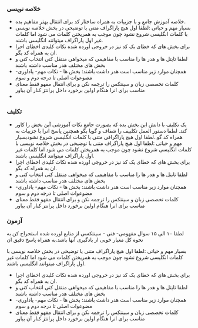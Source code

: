 ### خلاصه نویسی

+ خلاصه آموزش جامع و با جزییات به همراه ساختار کد برای انتقال بهتر مفاهیم بده.
+ بسیار مهم و حیاتی :لطفا اول هیچ پاراگراف متنی یا توضیحی در بخش خلاصه نویسی با کلمات انگلیسی شروع نشود چون موجب به همریختن کلمات می شود اما کلمات غیر اول پاراگراف میتوانند انگلیسی باشند.
+ برای بخش های که خطای یک کد نیز در خروجی اورده شده نکات کلیدی اخطای اجرا ان به همراه کد  بگو.
+ لطفا تایتل ها و هدر ها را مناسب با مفاهیمی که میخواهی منتقل کنی انتخاب کنی و بخش های مختلف هدر مناسب داشته باشند
+ همچنان موارد زیر مناسب است هدر داشت باشند: بخش ها - نکات مهم- یاداوری- مضوعوات اصلی تا درجه دوم و سوم
+ کلمات تخصصی زبان و سینتکس را ترجمه نکن و برای انتقال مفهو فقط معنای مناسب برای انرا هنگام اولین برخورد داخل پرانتز کنار آن بیاور
+ 

### تکلیف

+ یک تکلیف با دانش این بخش بده که بصورت جامع نکات آموزشی آین بخش را کاور کند.
  لطفا دستور العمل تکلبیف را شفاف و گویا بگو همچنین پاسخ انرا با جزییات به همراه کد گو..لطفا اول هیچ پاراگرافی متنی با کلمات انگلیسی شروع نشودبسیار مهم و حیاتی :لطفا اول هیچ پاراگراف متنی یا توضیحی در بخش خلاصه نویسی با کلمات انگلیسی شروع نشود چون موجب به همریختن کلمات می شود اما کلمات غیر اول پاراگراف میتوانند انگلیسی باشند.
+ برای بخش های که خطای یک کد نیز در خروجی اورده شده نکات کلیدی اخطای اجرا ان به همراه کد  بگو.
+ لطفا تایتل ها و هدر ها را مناسب با مفاهیمی که میخواهی منتقل کنی انتخاب کنی و بخش های مختلف هدر مناسب داشته باشند
+ همچنان موارد زیر مناسب است هدر داشت باشند: بخش ها - نکات مهم- یاداوری- مضوعوات اصلی تا درجه دوم و سوم
+ کلمات تخصصی زبان و سینتکس را ترجمه نکن و برای انتقال مفهو فقط معنای مناسب برای انرا هنگام اولین برخورد داخل پرانتز کنار آن بیاور

### آزمون

لطفا ۱۰ الی ۱۵ سوال مفهومی- فنی - سینتکسی از منابع اورده شده استحراج کن به نحوه کل معیار خوبی از یادگیری آنها باشد.به همراه پاسخ دقیق  ان

بسیار مهم و حیاتی :لطفا اول هیچ پاراگراف متنی یا توضیحی در بخش خلاصه نویسی با کلمات انگلیسی شروع نشود چون موجب به همریختن کلمات می شود اما کلمات غیر اول پاراگراف میتوانند انگلیسی باشند.

+ برای بخش های که خطای یک کد نیز در خروجی اورده شده نکات کلیدی اخطای اجرا ان به همراه کد  بگو.
+ لطفا تایتل ها و هدر ها را مناسب با مفاهیمی که میخواهی منتقل کنی انتخاب کنی و بخش های مختلف هدر مناسب داشته باشند
+ همچنان موارد زیر مناسب است هدر داشت باشند: بخش ها - نکات مهم- یاداوری- مضوعوات اصلی تا درجه دوم و سوم
+ کلمات تخصصی زبان و سینتکس را ترجمه نکن و برای انتقال مفهو فقط معنای مناسب برای انرا هنگام اولین برخورد داخل پرانتز کنار آن بیاور
